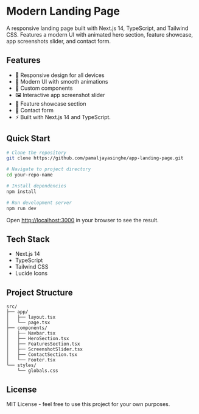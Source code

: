 # Modern Landing Page

A responsive landing page built with Next.js 14, TypeScript, and Tailwind CSS. Features a modern UI with animated hero section, feature showcase, app screenshots slider, and contact form.

## Features

- 📱 Responsive design for all devices
- 🎨 Modern UI with smooth animations
- 🌙 Custom components
- 🖼️ Interactive app screenshot slider
- 🎯 Feature showcase section
- 📝 Contact form
- ⚡ Built with Next.js 14 and TypeScript.

## Quick Start

```bash
# Clone the repository
git clone https://github.com/pamaljayasinghe/app-landing-page.git

# Navigate to project directory
cd your-repo-name

# Install dependencies
npm install

# Run development server
npm run dev
```

Open [http://localhost:3000](http://localhost:3000) in your browser to see the result.

## Tech Stack

- Next.js 14
- TypeScript
- Tailwind CSS
- Lucide Icons

## Project Structure

```
src/
├── app/
│   ├── layout.tsx
│   └── page.tsx
├── components/
│   ├── Navbar.tsx
│   ├── HeroSection.tsx
│   ├── FeaturesSection.tsx
│   ├── ScreenshotSlider.tsx
│   ├── ContactSection.tsx
│   └── Footer.tsx
└── styles/
    └── globals.css
```

## License

MIT License - feel free to use this project for your own purposes.
